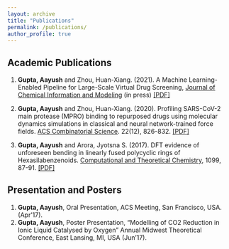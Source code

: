 ```yaml
---
layout: archive
title: "Publications"
permalink: /publications/
author_profile: true
---
```


## Academic Publications

1. **Gupta, Aayush** and Zhou, Huan-Xiang. (2021). A Machine Learning-Enabled Pipeline for Large-Scale Virtual Drug Screening, [Journal of Chemical Information and Modeling](https://www.biorxiv.org/content/10.1101/2021.06.20.449177v1.abstract) (in press)
[[PDF]]()

3. **Gupta, Aayush** and Zhou, Huan-Xiang. (2020). Profiling SARS-CoV-2 main protease (MPRO) binding to repurposed drugs using molecular dynamics simulations in classical and neural network-trained force fields. [ACS Combinatorial Science](https://pubs.acs.org/doi/abs/10.1021/acscombsci.0c00140). 22(12), 826-832.
[[PDF]](https://aaayushg.github.io/files/acscomb.pdf)

4. **Gupta, Aayush** and Arora, Jyotsna S. (2017). DFT evidence of unforeseen bending in linearly fused polycyclic rings of Hexasilabenzenoids. [Computational and Theoretical Chemistry](https://www.sciencedirect.com/science/article/abs/pii/S2210271X16304492), 1099, 87-91.
[[PDF]](https://aaayushg.github.io/files/Silicene.pdf)

## Presentation and Posters

1. **Gupta, Aayush**, Oral Presentation, ACS Meeting, San Francisco, USA. (Apr’17).
2. **Gupta, Aayush**, Poster Presentation, “Modelling of CO2 Reduction in Ionic Liquid Catalysed by Oxygen” Annual
Midwest Theoretical Conference, East Lansing, MI, USA (Jun’17).

